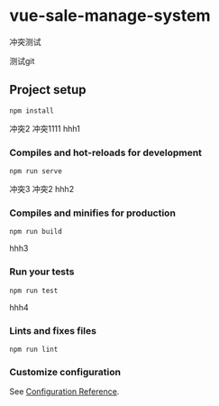 # vue-sale-manage-system
冲突测试

测试git
## Project setup
```
npm install
```
冲突2
冲突1111
hhh1
### Compiles and hot-reloads for development
```
npm run serve
```
冲突3
冲突2
hhh2
### Compiles and minifies for production
```
npm run build
```
hhh3
### Run your tests
```
npm run test
```
hhh4
### Lints and fixes files
```
npm run lint
```

### Customize configuration
See [Configuration Reference](https://cli.vuejs.org/config/).
